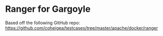 # Ranger for Gargoyle

Based off the following GitHub repo: https://github.com/coheigea/testcases/tree/master/apache/docker/ranger

